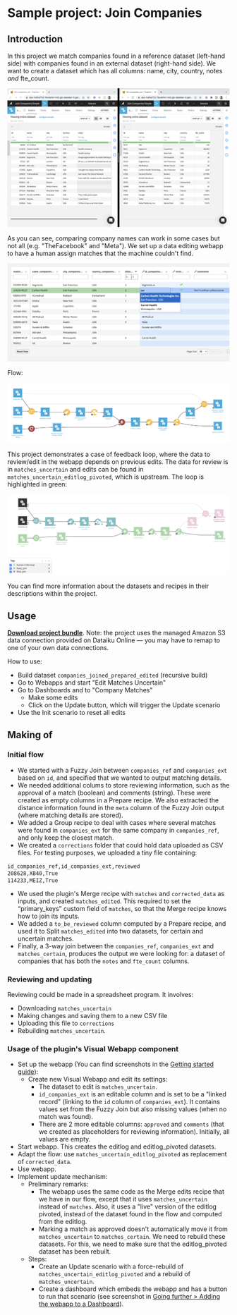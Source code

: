 # Sample project: Join Companies

## Introduction

In this project we match companies found in a reference dataset (left-hand side) with companies found in an external dataset (right-hand side). We want to create a dataset which has all columns: name, city, country, notes _and_ fte_count.

![](sample-project-join-companies-datasets.png)

As you can see, comparing company names can work in some cases but not all (e.g. "TheFacebook" and "Meta"). We set up a data editing webapp to have a human assign matches that the machine couldn't find.

![](lookup_columns_dropdown_menu.png)

Flow:

![](sample-project-join-companies-flow.png)

This project demonstrates a case of feedback loop, where the data to review/edit in the webapp depends on previous edits. The data for review is in `matches_uncertain` and edits can be found in `matches_uncertain_editlog_pivoted`, which is upstream. The loop is highlighted in green:

![](sample-project-join-companies-flow-tags.png)

You can find more information about the datasets and recipes in their descriptions within the project.

## Usage

**[Download project bundle](dss-bundle-JOIN_COMPANIES_SIMPLE-webapp-based.zip)**. Note: the project uses the managed Amazon S3 data connection provided on Dataiku Online — you may have to remap to one of your own data connections.

How to use:

* Build dataset `companies_joined_prepared_edited` (recursive build)
* Go to Webapps and start "Edit Matches Uncertain"
* Go to Dashboards and to "Company Matches"
  * Make some edits
  * Click on the Update button, which will trigger the Update scenario
* Use the Init scenario to reset all edits

## Making of

### Initial flow

* We started with a Fuzzy Join between `companies_ref` and `companies_ext` based on `id`, and specified that we wanted to output matching details.
* We needed additional colums to store reviewing information, such as the approval of a match (boolean) and comments (string). These were created as empty columns in a Prepare recipe. We also extracted the distance information found in the `meta` column of the Fuzzy Join output (where matching details are stored).
* We added a Group recipe to deal with cases where several matches were found in `companies_ext` for the same company in `companies_ref`, and only keep the closest match.
* We created a `corrections` folder that could hold data uploaded as CSV files. For testing purposes, we uploaded a tiny file containing:

```csv
id_companies_ref,id_companies_ext,reviewed
208628,XB40,True
114233,MEIZ,True
```

* We used the plugin's Merge recipe with `matches` and `corrected_data` as inputs, and created `matches_edited`. This required to set the “primary_keys” custom field of `matches`, so that the Merge recipe knows how to join its inputs.
* We added a `to_be_reviewed` column computed by a Prepare recipe, and used it to Split `matches_edited` into two datasets, for certain and uncertain matches.
* Finally, a 3-way join between the `companies_ref`, `companies_ext` and `matches_certain`, produces the output we were looking for: a dataset of companies that has both the `notes` and `fte_count` columns.

### Reviewing and updating

Reviewing could be made in a spreadsheet program. It involves:

* Downloading `matches_uncertain`
* Making changes and saving them to a new CSV file
* Uploading this file to `corrections`
* Rebuilding `matches_uncertain`.

### Usage of the plugin's Visual Webapp component

* Set up the webapp (You can find screenshots in the [Getting started guide](https://dataiku.github.io/lca/get-started)):
  * Create new Visual Webapp and edit its settings:
    * The dataset to edit is `matches_uncertain`.
    * `id_companies_ext` is an editable column and is set to be a "linked record" (linking to the `id` column of `companies_ext`). It contains values set from the Fuzzy Join but also missing values (when no match was found).
    * There are 2 more editable columns: `approved` and `comments` (that we created as placeholders for reviewing information). Initially, all values are empty.
* Start webapp. This creates the editlog and editlog_pivoted datasets.
* Adapt the flow: use `matches_uncertain_editlog_pivoted` as replacement of `corrected_data`.
* Use webapp.
* Implement update mechanism:
  * Preliminary remarks:
    * The webapp uses the same code as the Merge edits recipe that we have in our flow, except that it uses `matches_uncertain` instead of `matches`. Also, it uses a "live" version of the editlog pivoted, instead of the dataset found in the flow and computed from the editlog.
    * Marking a match as approved doesn't automatically move it from `matches_uncertain` to `matches_certain`. We need to rebuild these datasets. For this, we need to make sure that the editlog_pivoted dataset has been rebuilt.
  * Steps:
    * Create an Update scenario with a force-rebuild of `matches_uncertain_editlog_pivoted` and a rebuild of `matches_uncertain`.
    * Create a dashboard which embeds the webapp and has a button to run that scenario (see screenshot in [Going further > Adding the webapp to a Dashboard](https://dataiku.github.io/lca/going-further#adding-the-webapp-to-a-dashboard)).
